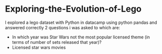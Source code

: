 # Exploring-the-Evolution-of-Lego
I explored a lego dataset with Python in datacamp using python pandas and answered correctly 2 questions i was asked to which are:

* In which year was Star Wars not the most popular licensed theme (in terms of number of sets released that year)?
* Licensed star wars movies
